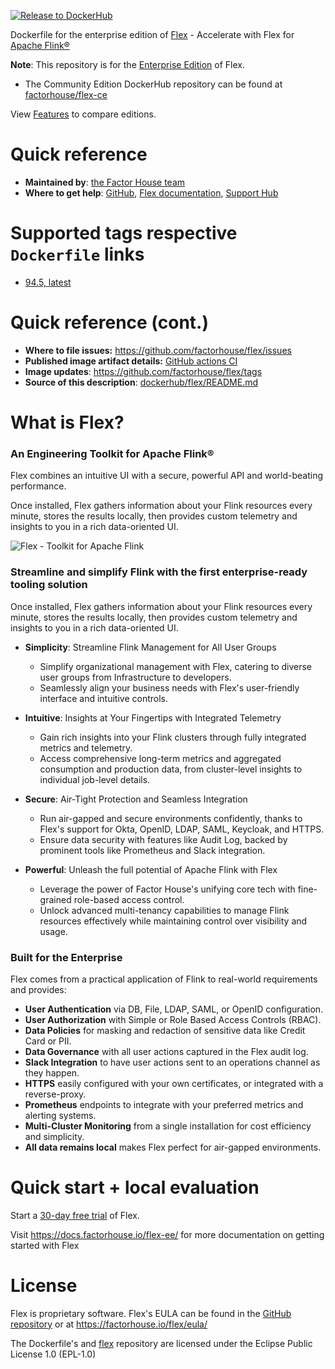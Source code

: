 [![Release to DockerHub](https://github.com/factorhouse/flex/actions/workflows/release.yml/badge.svg?branch=main)](https://github.com/factorhouse/flex/actions/workflows/release.yml)

Dockerfile for the enterprise edition of [Flex](https://factorhouse.io/flex) - Accelerate with Flex for [Apache Flink®](https://flink.apache.org/)

**Note**: This repository is for the [Enterprise Edition](https://factorhouse.io/flex/pricing) of Flex.

*  The Community Edition DockerHub repository can be found at [factorhouse/flex-ce](https://hub.docker.com/r/factorhouse/flex-ce)

View [Features](https://factorhouse.io/flex/features) to compare editions.

# Quick reference

* **Maintained by**: [the Factor House team](https://factorhouse.io)
* **Where to get help**: [GitHub](https://github.com/factorhouse/flex), [Flex documentation](http://docs.factorhouse.io/flex-ee/), [Support Hub](https://factorhouse.io/support)

# Supported tags respective `Dockerfile` links

<!--- StartReleaseLinks --->

* [94.5, latest](https://github.com/factorhouse/flex/blob/main/dockerfile/flex/Dockerfile)

<!--- EndReleaseLinks --->

# Quick reference (cont.)

* **Where to file issues:** https://github.com/factorhouse/flex/issues
* **Published image artifact details:** [GitHub actions CI](https://github.com/factorhouse/flex/actions/workflows/build.yml)
* **Image updates**: https://github.com/factorhouse/flex/tags
* **Source of this description**: [dockerhub/flex/README.md](https://github.com/factorhouse/flex/blob/main/dockerhub/flex/README.md)

# What is Flex?

### An Engineering Toolkit for Apache Flink®

Flex combines an intuitive UI with a secure, powerful API and world-beating performance.

Once installed, Flex gathers information about your Flink resources every minute, stores the results locally, then provides custom telemetry and insights to you in a rich data-oriented UI.

![Flex - Toolkit for Apache Flink](https://docs.factorhouse.io/img/assets/flex.png)

### Streamline and simplify Flink with the first enterprise-ready tooling solution

Once installed, Flex gathers information about your Flink resources every minute, stores the results locally, then provides custom telemetry and insights to you in a rich data-oriented UI.

* **Simplicity**: Streamline Flink Management for All User Groups
    - Simplify organizational management with Flex, catering to diverse user groups from Infrastructure to developers.
    - Seamlessly align your business needs with Flex's user-friendly interface and intuitive controls.

* **Intuitive**: Insights at Your Fingertips with Integrated Telemetry
    - Gain rich insights into your Flink clusters through fully integrated metrics and telemetry.
    - Access comprehensive long-term metrics and aggregated consumption and production data, from cluster-level insights to individual job-level details.

* **Secure**: Air-Tight Protection and Seamless Integration
    - Run air-gapped and secure environments confidently, thanks to Flex's support for Okta, OpenID, LDAP, SAML, Keycloak, and HTTPS.
    - Ensure data security with features like Audit Log, backed by prominent tools like Prometheus and Slack integration.

* **Powerful**: Unleash the full potential of Apache Flink with Flex
    - Leverage the power of Factor House's unifying core tech with fine-grained role-based access control.
    - Unlock advanced multi-tenancy capabilities to manage Flink resources effectively while maintaining control over visibility and usage.

### Built for the Enterprise

Flex comes from a practical application of Flink to real-world requirements and provides:

* **User Authentication** via DB, File, LDAP, SAML, or OpenID configuration.
* **User Authorization** with Simple or Role Based Access Controls (RBAC).
* **Data Policies** for masking and redaction of sensitive data like Credit Card or PII.
* **Data Governance** with all user actions captured in the Flex audit log.
* **Slack Integration** to have user actions sent to an operations channel as they happen.
* **HTTPS** easily configured with your own certificates, or integrated with a reverse-proxy.
* **Prometheus** endpoints to integrate with your preferred metrics and alerting systems.
* **Multi-Cluster Monitoring** from a single installation for cost efficiency and simplicity.
* **All data remains local** makes Flex perfect for air-gapped environments.

# Quick start + local evaluation

Start a [30-day free trial](https://factorhouse.io/flex/get-started) of Flex.

Visit https://docs.factorhouse.io/flex-ee/ for more documentation on getting started with Flex

# License

Flex is proprietary software. Flex's EULA can be found in the [GitHub repository](https://github.com/factorhouse/flex/blob/main/resources/eula.txt) or at https://factorhouse.io/flex/eula/

The Dockerfile's and [flex](https://github.com/factorhouse/flex) repository are licensed under the Eclipse Public License 1.0 (EPL-1.0)